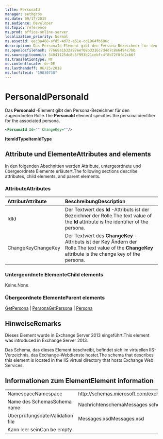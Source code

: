 ```yaml
---
title: PersonaId
manager: sethgros
ms.date: 09/17/2015
ms.audience: Developer
ms.topic: reference
ms.prod: office-online-server
localization_priority: Normal
ms.assetid: eec3a468-afd5-4d72-a61e-cd1964fb686c
description: Das PersonaId-Element gibt den Persona-Bezeichner für den zugeordneten Rolle.
ms.openlocfilehash: 77668a1b32a97eef08b3316c7d4d7c8e6494c7bb
ms.sourcegitcommit: 34041125dc8c5f993b21cebfc4f8b72f0fd2cb6f
ms.translationtype: MT
ms.contentlocale: de-DE
ms.lasthandoff: 06/25/2018
ms.locfileid: "19830738"
---
```

# <a name="personaid"></a><span data-ttu-id="ab72b-103">PersonaId</span><span class="sxs-lookup"><span data-stu-id="ab72b-103">PersonaId</span></span>

<span data-ttu-id="ab72b-104">Das **PersonaId** -Element gibt den Persona-Bezeichner für den zugeordneten Rolle.</span><span class="sxs-lookup"><span data-stu-id="ab72b-104">The **PersonaId** element specifies the persona identifier for the associated persona.</span></span> 
  
```XML
<PersonaId Id="" ChangeKey=""/>
```

 <span data-ttu-id="ab72b-105">**ItemIdType**</span><span class="sxs-lookup"><span data-stu-id="ab72b-105">**ItemIdType**</span></span>
## <a name="attributes-and-elements"></a><span data-ttu-id="ab72b-106">Attribute und Elemente</span><span class="sxs-lookup"><span data-stu-id="ab72b-106">Attributes and elements</span></span>

<span data-ttu-id="ab72b-107">In den folgenden Abschnitten werden Attribute, untergeordnete und übergeordnete Elemente erläutert.</span><span class="sxs-lookup"><span data-stu-id="ab72b-107">The following sections describe attributes, child elements, and parent elements.</span></span>
  
### <a name="attributes"></a><span data-ttu-id="ab72b-108">Attribute</span><span class="sxs-lookup"><span data-stu-id="ab72b-108">Attributes</span></span>

|<span data-ttu-id="ab72b-109">**Attribut**</span><span class="sxs-lookup"><span data-stu-id="ab72b-109">**Attribute**</span></span>|<span data-ttu-id="ab72b-110">**Beschreibung**</span><span class="sxs-lookup"><span data-stu-id="ab72b-110">**Description**</span></span>|
|:-----|:-----|
|<span data-ttu-id="ab72b-111">Id</span><span class="sxs-lookup"><span data-stu-id="ab72b-111">Id</span></span>  <br/> |<span data-ttu-id="ab72b-112">Der Textwert des **Id** -Attributs ist der Bezeichner der Rolle.</span><span class="sxs-lookup"><span data-stu-id="ab72b-112">The text value of the **Id** attribute is the identifier of the persona.</span></span>  <br/> |
|<span data-ttu-id="ab72b-113">ChangeKey</span><span class="sxs-lookup"><span data-stu-id="ab72b-113">ChangeKey</span></span>  <br/> |<span data-ttu-id="ab72b-114">Der Textwert des **ChangeKey** -Attributs ist der Key Ändern der Rolle.</span><span class="sxs-lookup"><span data-stu-id="ab72b-114">The text value of the **ChangeKey** attribute is the change key of the persona.</span></span>  <br/> |
   
### <a name="child-elements"></a><span data-ttu-id="ab72b-115">Untergeordnete Elemente</span><span class="sxs-lookup"><span data-stu-id="ab72b-115">Child elements</span></span>

<span data-ttu-id="ab72b-116">Keine.</span><span class="sxs-lookup"><span data-stu-id="ab72b-116">None.</span></span>
  
### <a name="parent-elements"></a><span data-ttu-id="ab72b-117">Übergeordnete Elemente</span><span class="sxs-lookup"><span data-stu-id="ab72b-117">Parent elements</span></span>

<span data-ttu-id="ab72b-118">[GetPersona](getpersona.md) | [Persona](persona.md)</span><span class="sxs-lookup"><span data-stu-id="ab72b-118">[GetPersona](getpersona.md) | [Persona](persona.md)</span></span>
  
## <a name="remarks"></a><span data-ttu-id="ab72b-119">Hinweise</span><span class="sxs-lookup"><span data-stu-id="ab72b-119">Remarks</span></span>

<span data-ttu-id="ab72b-120">Dieses Element wurde in Exchange Server 2013 eingeführt.</span><span class="sxs-lookup"><span data-stu-id="ab72b-120">This element was introduced in Exchange Server 2013.</span></span>
  
<span data-ttu-id="ab72b-121">Das Schema, das dieses Element beschreibt, befindet sich im virtuellen IIS-Verzeichnis, das Exchange-Webdienste hostet.</span><span class="sxs-lookup"><span data-stu-id="ab72b-121">The schema that describes this element is located in the IIS virtual directory that hosts Exchange Web Services.</span></span>
  
## <a name="element-information"></a><span data-ttu-id="ab72b-122">Informationen zum Element</span><span class="sxs-lookup"><span data-stu-id="ab72b-122">Element information</span></span>

|||
|:-----|:-----|
|<span data-ttu-id="ab72b-123">Namespace</span><span class="sxs-lookup"><span data-stu-id="ab72b-123">Namespace</span></span>  <br/> |http://schemas.microsoft.com/exchange/services/2006/messages  <br/> |
|<span data-ttu-id="ab72b-124">Name des Schemas</span><span class="sxs-lookup"><span data-stu-id="ab72b-124">Schema name</span></span>  <br/> |<span data-ttu-id="ab72b-125">Nachrichtenschema</span><span class="sxs-lookup"><span data-stu-id="ab72b-125">Messages schema</span></span>  <br/> |
|<span data-ttu-id="ab72b-126">Überprüfungsdatei</span><span class="sxs-lookup"><span data-stu-id="ab72b-126">Validation file</span></span>  <br/> |<span data-ttu-id="ab72b-127">Messages.xsd</span><span class="sxs-lookup"><span data-stu-id="ab72b-127">Messages.xsd</span></span>  <br/> |
|<span data-ttu-id="ab72b-128">Kann leer sein</span><span class="sxs-lookup"><span data-stu-id="ab72b-128">Can be empty</span></span>  <br/> ||
   

